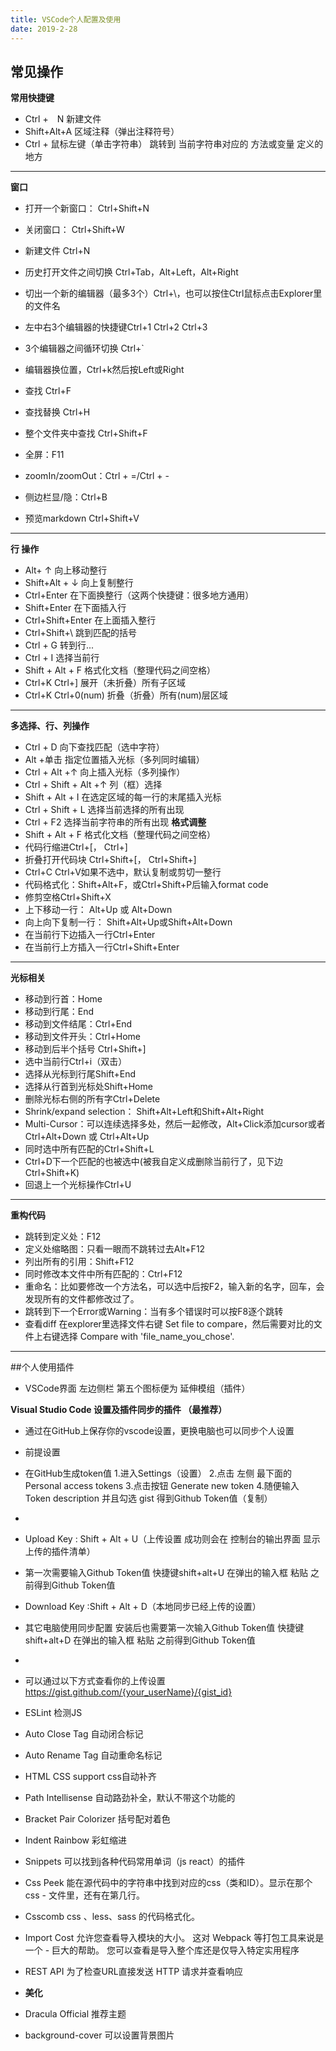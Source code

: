 ```yaml
---
title: VSCode个人配置及使用
date: 2019-2-28
---
```


 ## 常见操作
 
 **常用快捷键**
 - Ctrl +　N           新建文件
 - Shift+Alt+A         区域注释（弹出注释符号）
 - Ctrl + 鼠标左键（单击字符串） 跳转到 当前字符串对应的 方法或变量 定义的地方
 - ----------
 **窗口**
 - 打开一个新窗口： Ctrl+Shift+N
 - 关闭窗口： Ctrl+Shift+W
 - 新建文件 Ctrl+N
 - 历史打开文件之间切换 Ctrl+Tab，Alt+Left，Alt+Right
 - 切出一个新的编辑器（最多3个）Ctrl+\，也可以按住Ctrl鼠标点击Explorer里的文件名
 - 左中右3个编辑器的快捷键Ctrl+1 Ctrl+2 Ctrl+3
 - 3个编辑器之间循环切换 Ctrl+`
 - 编辑器换位置，Ctrl+k然后按Left或Right
 
 - 查找 Ctrl+F
 - 查找替换 Ctrl+H
 - 整个文件夹中查找 Ctrl+Shift+F
 - 全屏：F11
 - zoomIn/zoomOut：Ctrl + =/Ctrl + - 
 - 侧边栏显/隐：Ctrl+B
 - 预览markdown Ctrl+Shift+V
 - ----------
 
 **行 操作**
 - Alt+ ↑                  向上移动整行
 - Shift+Alt + ↓           向上复制整行
 - Ctrl+Enter              在下面换整行（这两个快捷键：很多地方通用）
 - Shift+Enter 在下面插入行
 - Ctrl+Shift+Enter        在上面插入整行
 - Ctrl+Shift+\            跳到匹配的括号
 - Ctrl + G                转到行...
 - Ctrl + I                选择当前行
 - Shift + Alt + F         格式化文档（整理代码之间空格）
 - Ctrl+K Ctrl+]           展开（未折叠）所有子区域
 - Ctrl+K Ctrl+0(num)      折叠（折叠）所有(num)层区域
----------
**多选择、行、列操作**
 -  Ctrl + D                向下查找匹配（选中字符）
 -  Alt +单击              指定位置插入光标（多列同时编辑）
 -  Ctrl + Alt +↑           向上插入光标（多列操作）
 -  Ctrl + Shift + Alt +↑   列（框）选择
 -  Shift + Alt + I         在选定区域的每一行的末尾插入光标
 -  Ctrl + Shift + L        选择当前选择的所有出现
 -  Ctrl + F2               选择当前字符串的所有出现
**格式调整**
 - Shift + Alt + F         格式化文档（整理代码之间空格）
 - 代码行缩进Ctrl+[， Ctrl+]     
 - 折叠打开代码块 Ctrl+Shift+[， Ctrl+Shift+]
 - Ctrl+C Ctrl+V如果不选中，默认复制或剪切一整行
 - 代码格式化：Shift+Alt+F，或Ctrl+Shift+P后输入format code
 - 修剪空格Ctrl+Shift+X
 - 上下移动一行： Alt+Up 或 Alt+Down
 - 向上向下复制一行： Shift+Alt+Up或Shift+Alt+Down
 - 在当前行下边插入一行Ctrl+Enter
 - 在当前行上方插入一行Ctrl+Shift+Enter
----------
**光标相关**
 - 移动到行首：Home
 - 移动到行尾：End
 - 移动到文件结尾：Ctrl+End
 - 移动到文件开头：Ctrl+Home
 - 移动到后半个括号 Ctrl+Shift+]
 - 选中当前行Ctrl+i（双击）
 - 选择从光标到行尾Shift+End
 - 选择从行首到光标处Shift+Home
 - 删除光标右侧的所有字Ctrl+Delete
 - Shrink/expand selection： Shift+Alt+Left和Shift+Alt+Right
 - Multi-Cursor：可以连续选择多处，然后一起修改，Alt+Click添加cursor或者Ctrl+Alt+Down 或 Ctrl+Alt+Up
 - 同时选中所有匹配的Ctrl+Shift+L
 - Ctrl+D下一个匹配的也被选中(被我自定义成删除当前行了，见下边Ctrl+Shift+K)
 - 回退上一个光标操作Ctrl+U
----------

**重构代码**

 - 跳转到定义处：F12
 - 定义处缩略图：只看一眼而不跳转过去Alt+F12
 - 列出所有的引用：Shift+F12
 - 同时修改本文件中所有匹配的：Ctrl+F12
 - 重命名：比如要修改一个方法名，可以选中后按F2，输入新的名字，回车，会发现所有的文件都修改过了。
 - 跳转到下一个Error或Warning：当有多个错误时可以按F8逐个跳转
 - 查看diff 在explorer里选择文件右键 Set file to compare，然后需要对比的文件上右键选择 Compare with 'file_name_you_chose'.
----------
##个人使用插件
 - VSCode界面 左边侧栏 第五个图标便为 延伸模组（插件）


**Visual Studio Code 设置及插件同步的插件 （最推荐）**
 - 通过在GitHub上保存你的vscode设置，更换电脑也可以同步个人设置

 - 前提设置
 - 在GitHub生成token值  1.进入Settings（设置） 2.点击 左侧 最下面的Personal access tokens
3.点击按钮 Generate new token 4.随便输入 Token description 并且勾选  gist        得到Github Token值（复制） 
 - 
 - Upload Key : Shift + Alt + U（上传设置 成功则会在 控制台的输出界面 显示上传的插件清单）
 - 第一次需要输入Github Token值    快捷键shift+alt+U 在弹出的输入框 粘贴 之前得到Github Token值  
 - Download Key :Shift + Alt + D（本地同步已经上传的设置）
 - 其它电脑使用同步配置 安装后也需要第一次输入Github Token值 快捷键shift+alt+D 在弹出的输入框 粘贴 之前得到Github Token值


 - 
 - 可以通过以下方式查看你的上传设置
https://gist.github.com/{your_userName}/{gist_id}


 - ESLint                  检测JS
 
 - Auto Close Tag          自动闭合标记
  
 - Auto Rename Tag         自动重命名标记
 
 - HTML CSS support        css自动补齐
 
 - Path Intellisense       自动路劲补全，默认不带这个功能的

 - Bracket Pair Colorizer  括号配对着色
  
 - Indent Rainbow          彩虹缩进
  
 - Snippets                可以找到j各种代码常用单词（js react）的插件
 
 - Css Peek                能在源代码中的字符串中找到对应的css（类和ID）。显示在那个css - 文件里，还有在第几行。
  
 - Csscomb                 css 、less、sass 的代码格式化。
   
 - Import Cost             允许您查看导入模块的大小。 这对 Webpack 等打包工具来说是一个 - 巨大的帮助。 您可以查看是导入整个库还是仅导入特定实用程序
 
 - REST API                为了检查URL直接发送 HTTP 请求并查看响应
  
 - **美化**
 
 - Dracula Official        推荐主题
 - background-cover        可以设置背景图片